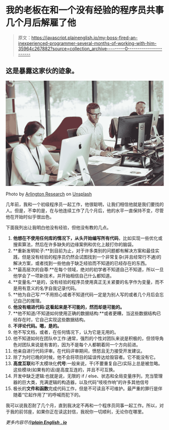 # 我的老板在和一个没有经验的程序员共事几个月后解雇了他

> 原文：<https://javascript.plainenglish.io/my-boss-fired-an-inexperienced-programmer-several-months-of-working-with-him-35964c267882?source=collection_archive---------0----------------------->

## 这是暴露这家伙的迹象。

![](img/a048d3344a767594d249664cbc443c4f.png)

Photo by [Arlington Research](https://unsplash.com/@arlington_research?utm_source=medium&utm_medium=referral) on [Unsplash](https://unsplash.com?utm_source=medium&utm_medium=referral)

几年前，我和一个初级程序员一起工作，他很聪明，让我们相信他就是我们要找的人。但是，不幸的是，在与他连续工作了几个月后，他的水平一直保持不变，尽管他在开始时似乎很出色。

下面我列出让我明白他没有经验，但他没有教的几点。

1.  **他想在不使用任何库的情况下，从头开始编写所有代码**，比如实现一些优化或搜索算法，然后在许多缺失的边缘案例和优化上敲打你的脑袋。
2.  **重新发明轮子:**到目前为止，对于许多类别的问题都有解决方案和最佳实践，但是没有经验的程序员仍然会试图找到一个非常复杂(并且经常行不通)的解决方案，或者找到一些他由于缺乏经验而不知道的已经存在的东西。
3.  **最高层次的自尊:**在每个领域，绝对的初学者不知道自己不知道，所以一旦他学会了一项新技术，并开始相信自己什么都知道。
4.  **变量名:**是的，没有经验的程序员使用真正无关紧要的名字作为变量，而不是用有意义的名字自我记录代码。
5.  **他为自己写:**不用担心或者不知道代码一定是为别人写的或者几个月后会忘记自己的推理。
6.  **他没有缩进代码:这看起来是不可能的，然而却是可能的。**
7.  **他不知道/不知道如何使用正确的数据结构:**或者更糟，当这些数据结构已经存在时，它自己实现这些数据结构。
8.  **不评论代码。嗯，是的。**
9.  他不写文档，或者，在任何情况下，认为它是无用的。
10.  他不知道如何在团队中工作:通常，强烈的个性对团队来说是积极的，但领导角色对团队来说是有害的，因为不是每个人都朝着同一个方向前进。
11.  他亲自进行代码评审。在代码评审期间，愤怒且无力接受开发建议。
12.  除了为时已晚的时候，他不会将项目的延误传达给毁容者。它不能没有它。
13.  **高度互联**和不太模块化**代号**:一般来说，干(不要重复自己)实际上总是被忽略。这些模块(如果有的话)是高度互连的，并且不可互换。
14.  开发中缺乏逻辑:也就是说，无限的 if / else、状态和全局变量序列，充当管理器的巨大类，充满逻辑的构造器，以及代码“吱吱作响”的许多其他信号
15.  极长的**文件和函数**完成代码工作，但是不可读且不可维护。最严重的罪行是伴随着“它起作用了”的呼喊而犯下的。

我可以说我忍耐了几个月，直到我决定不再和一个程序员同事一起工作。所以，对于我的前邻座，如果你正在读这封信，我祝你一切顺利，无论你在哪里。

*更多内容尽在*[***plain English . io***](http://plainenglish.io)